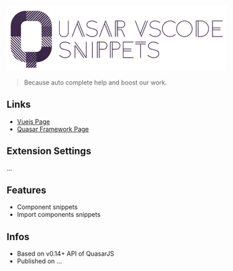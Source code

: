 ![Quasar VSCode Snippets](https://github.com/odranoelBR/vue-quasar-vs-code-snippets/blob/master/img/Logo.png)


> Because auto complete help and boost our work.

## Links
* [Vuejs Page](https://vuejs.org/)
* [Quasar Framework Page](http://quasar-framework.org/)

## Extension Settings

...

## Features

* Component snippets
* Import components snippets

## Infos
* Based on v0.14+ API of QuasarJS
* Published on ...

